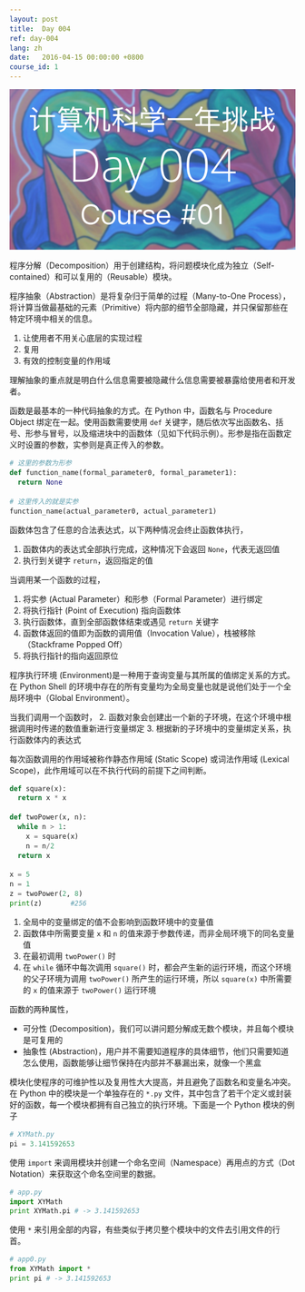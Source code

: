 ```yaml
---
layout: post
title:  Day 004
ref: day-004
lang: zh
date:   2016-04-15 00:00:00 +0800
course_id: 1
---
```


![](/images/Day004.png)

程序分解（Decomposition）用于创建结构，将问题模块化成为独立（Self-contained）和可以复用的（Reusable）模块。

程序抽象（Abstraction）是将复杂归于简单的过程（Many-to-One Process），将计算当做最基础的元素（Primitive）将内部的细节全部隐藏，并只保留那些在特定环境中相关的信息。

1. 让使用者不用关心底层的实现过程
2. 复用
3. 有效的控制变量的作用域

理解抽象的重点就是明白什么信息需要被隐藏什么信息需要被暴露给使用者和开发者。

函数是最基本的一种代码抽象的方式。在 Python 中，函数名与 Procedure Object 绑定在一起。使用函数需要使用 `def` 关键字，随后依次写出函数名、括号、形参与冒号，以及缩进块中的函数体（见如下代码示例）。形参是指在函数定义时设置的参数，实参则是真正传入的参数。

```python
# 这里的参数为形参
def function_name(formal_parameter0, formal_parameter1):
  return None

# 这里传入的就是实参
function_name(actual_parameter0, actual_parameter1)
```

函数体包含了任意的合法表达式，以下两种情况会终止函数体执行，

1. 函数体内的表达式全部执行完成，这种情况下会返回 `None`，代表无返回值
2. 执行到关键字 `return`，返回指定的值

当调用某一个函数的过程，

1. 将实参 (Actual Parameter）和形参（Formal Parameter）进行绑定
2. 将执行指针 (Point of Execution) 指向函数体
3. 执行函数体，直到全部函数体结束或遇见 `return` 关键字
4. 函数体返回的值即为函数的调用值（Invocation Value），栈被移除（Stackframe Popped Off）
5. 将执行指针的指向返回原位

程序执行环境 (Environment)是一种用于查询变量与其所属的值绑定关系的方式。在 Python Shell 的环境中存在的所有变量均为全局变量也就是说他们处于一个全局环境中（Global Environment）。

当我们调用一个函数时，
2. 函数对象会创建出一个新的子环境，在这个环境中根据调用时传递的数值重新进行变量绑定
3. 根据新的子环境中的变量绑定关系，执行函数体内的表达式



每次函数调用的作用域被称作静态作用域 (Static Scope) 或词法作用域 (Lexical Scope)，此作用域可以在不执行代码的前提下之间判断。

```python
def square(x):
  return x * x

def twoPower(x, n):
  while n > 1:
    x = square(x)
    n = n/2
  return x

x = 5
n = 1
z = twoPower(2, 8)
print(z)       #256
```

1. 全局中的变量绑定的值不会影响到函数环境中的变量值
2. 函数体中所需要变量 `x` 和 `n` 的值来源于参数传递，而非全局环境下的同名变量值
3. 在最初调用 `twoPower()` 时
4. 在 `while` 循环中每次调用 `square()` 时，都会产生新的运行环境，而这个环境的父子环境为调用 `twoPower()` 所产生的运行环境，所以 `square(x)` 中所需要的 `x` 的值来源于 `twoPower()` 运行环境

函数的两种属性，
- 可分性 (Decomposition)，我们可以讲问题分解成无数个模块，并且每个模块是可复用的
- 抽象性 (Abstraction)，用户并不需要知道程序的具体细节，他们只需要知道怎么使用，函数能够让细节保持在内部并不暴漏出来，就像一个黑盒

模块化使程序的可维护性以及复用性大大提高，并且避免了函数名和变量名冲突。在 Python 中的模块是一个单独存在的 `*.py` 文件，其中包含了若干个定义或封装好的函数，每一个模块都拥有自己独立的执行环境。下面是一个 Python 模块的例子

```python
# XYMath.py
pi = 3.141592653
```

使用 `import` 来调用模块并创建一个命名空间（Namespace）再用点的方式（Dot Notation）来获取这个命名空间里的数据。

```python
# app.py
import XYMath
print XYMath.pi # -> 3.141592653
```

使用 `*` 来引用全部的内容，有些类似于拷贝整个模块中的文件去引用文件的行首。

```python
# app0.py
from XYMath import *
print pi # -> 3.141592653
```

